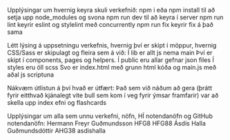 Upplýsingar um hvernig keyra skuli verkefnið:
npm i eða npm install til að setja upp node_modules og svona
npm run dev til að keyra í server
npm run lint keyrir eslint og stylelint með concurrently
npm run fix keyrir fix á það sama

Létt lýsing á uppsetningu verkefnis, hvernig því er skipt í möppur, hvernig CSS/Sass er skipulagt og fleira sem á við:
Í lib er allt js nema main
Því er skipt í components, pages og helpers.
Í public eru allar gefnar json files
Í styles eru öll scss
Svo er index.html með grunn html kóða og main.js með aðal js scriptuna

Nákvæm útlistun á því hvað er útfært:
Það sem við náðum að gera (þrátt fyrir eitthvað kjánalegt vite bull sem kom í veg fyrir ýmsar framfarir) var að skella upp index efni og flashcards

Upplýsingar um alla sem unnu verkefni, nöfn, HÍ notendanöfn og GitHub notendanöfn:
Hermann Freyr Guðmundsson HFG8 HFG88
Ásdís Halla Guðmundsdóttir AHG38 asdishalla
